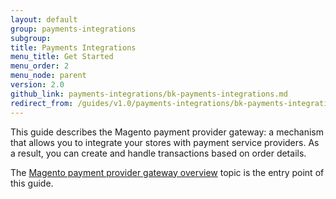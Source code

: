 ```yaml
---
layout: default
group: payments-integrations
subgroup: 
title: Payments Integrations
menu_title: Get Started
menu_order: 2
menu_node: parent
version: 2.0
github_link: payments-integrations/bk-payments-integrations.md
redirect_from: /guides/v1.0/payments-integrations/bk-payments-integrations.html
---
```


This guide describes the Magento payment provider gateway: a mechanism that allows you to integrate your stores with payment service providers. As a result, you can create and handle transactions based on order details.

The [Magento payment provider gateway overview]({{page.baseurl}}/payments-integrations/payment-gateway/payment-gateway-intro.html) topic is the entry point of this guide.


